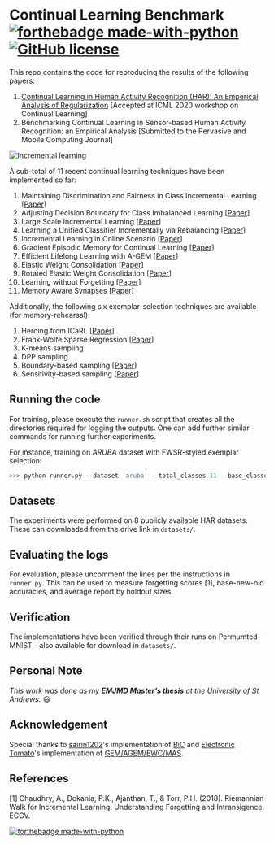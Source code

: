 # Continual Learning Benchmark [![forthebadge made-with-python](http://ForTheBadge.com/images/badges/made-with-python.svg)](https://www.python.org/) [![GitHub license](https://img.shields.io/github/license/Naereen/StrapDown.js.svg)](https://github.com/Naereen/StrapDown.js/blob/master/LICENSE)

This repo contains the code for reproducing the results of the following papers:

1. [Continual Learning in Human Activity Recognition (HAR): An Emperical Analysis of Regularization](https://drive.google.com/file/d/1B-p_xzlA2j56LtzxQyUHA34QwxedJosJ/view) [Accepted at ICML 2020 workshop on Continual Learning]
2. Benchmarking Continual Learning in Sensor-based Human Activity Recognition: an Empirical Analysis [Submitted to the Pervasive and Mobile Computing Journal]

![Incremental learning](https://github.com/srvCodes/continual-learning-benchmark/blob/master/utils/img/incremental_learning.png)

A sub-total of 11 recent continual learning techniques have been implemented so far:

1. Maintaining Discrimination and Fairness in Class Incremental Learning [[Paper](https://openaccess.thecvf.com/content_CVPR_2020/papers/Zhao_Maintaining_Discrimination_and_Fairness_in_Class_Incremental_Learning_CVPR_2020_paper.pdf)]
2. Adjusting Decision Boundary for Class Imbalanced Learning [[Paper](https://ieeexplore.ieee.org/document/9081988)]
3. Large Scale Incremental Learning [[Paper](https://openaccess.thecvf.com/content_CVPR_2019/papers/Wu_Large_Scale_Incremental_Learning_CVPR_2019_paper.pdf)]
4. Learning a Unified Classifier Incrementally via Rebalancing [[Paper](http://dahualin.org/publications/dhl19_increclass.pdf)]
5. Incremental Learning in Online Scenario [[Paper](https://openaccess.thecvf.com/content_CVPR_2020/papers/He_Incremental_Learning_in_Online_Scenario_CVPR_2020_paper.pdf)]
6. Gradient Episodic Memory for Continual Learning [[Paper](https://papers.nips.cc/paper/7225-gradient-episodic-memory-for-continual-learning.pdf)]
7. Efficient Lifelong Learning with A-GEM [[Paper](https://openreview.net/forum?id=Hkf2_sC5FX)]
8. Elastic Weight Consolidation [[Paper](https://arxiv.org/pdf/1612.00796.pdf)]
9. Rotated Elastic Weight Consolidation [[Paper](https://arxiv.org/abs/1802.02950)]
10. Learning without Forgetting [[Paper](https://ieeexplore.ieee.org/stamp/stamp.jsp?arnumber=8107520)]
11. Memory Aware Synapses [[Paper](https://link.springer.com/chapter/10.1007/978-3-030-01219-9_9)]

Additionally, the following six exemplar-selection techniques are available (for memory-rehearsal):

1. Herding from ICaRL [[Paper](https://openaccess.thecvf.com/content_cvpr_2017/papers/Rebuffi_iCaRL_Incremental_Classifier_CVPR_2017_paper.pdf)]
2. Frank-Wolfe Sparse Regression [[Paper](https://arxiv.org/abs/1811.02702)]
3. K-means sampling
4. DPP sampling 
5. Boundary-based sampling [[Paper](https://ieeexplore.ieee.org/document/8986833)]
6. Sensitivity-based sampling [[Paper](https://ieeexplore.ieee.org/stamp/stamp.jsp?tp=&arnumber=8949290)]

## Running the code

For training, please execute the `runner.sh` script that creates all the directories required for logging the outputs. One can add further similar commands for running further experiments.

For instance, training on *ARUBA* dataset with FWSR-styled exemplar selection:

```python
>>> python runner.py --dataset 'aruba' --total_classes 11 --base_classes 2 --new_classes 2 --epochs 160 --method 'kd_kldiv_wa1' --exemplar 'fwsr' # e.g. for FWSR-styled exemplar selection

```

## Datasets

The experiments were performed on 8 publicly available HAR datasets. These can downloaded from the drive link in `datasets/`.

## Evaluating the logs

For evaluation, please uncomment the lines per the instructions in `runner.py`. This can be used to measure forgetting scores [1], base-new-old accuracies, and average report by holdout sizes.

## Verification

The implementations have been verified through their runs on Permumted-MNIST - also available for download in `datasets/`.

## Personal Note 

_This work was done as my **EMJMD Master's thesis** at the University of St Andrews._ :smiley:

## Acknowledgement

Special thanks to [sairin1202](https://github.com/sairin1202)'s implementation of [BiC](https://github.com/sairin1202/BIC) and [Electronic Tomato](https://github.com/ElectronicTomato)'s implementation of [GEM/AGEM/EWC/MAS](https://github.com/ElectronicTomato/continue_leanrning_agem/tree/master/agents). 

## References

[1] Chaudhry, A., Dokania, P.K., Ajanthan, T., & Torr, P.H. (2018). Riemannian Walk for Incremental Learning: Understanding Forgetting and Intransigence. ECCV.


[![forthebadge made-with-python](https://github.com/pytorch/pytorch/blob/master/docs/source/_static/img/pytorch-logo-dark.svg)](https://pytorch.org/)
